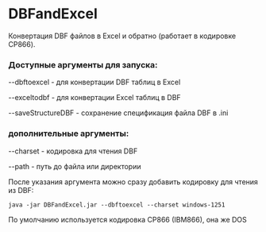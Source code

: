 # DBFandExcel
Конвертация DBF файлов в Excel и обратно (работает в кодировке CP866).

### Доступные аргументы для запуска:

--dbftoexcel - для конвертации DBF таблиц в Excel

--exceltodbf - для конвертации Excel таблиц в DBF

--saveStructureDBF - сохранение спецификация файла DBF в .ini


### дополнительные аргументы:

--charset - кодировка для чтения DBF

--path - путь до файла или директории

После указания аргумента можно сразу добавить кодировку для чтения из DBF:

    java -jar DBFandExcel.jar --dbftoexcel --charset windows-1251

По умолчанию используется кодировка CP866 (IBM866), она же DOS